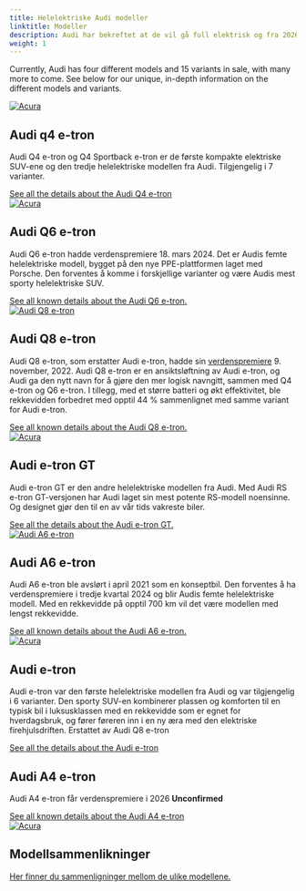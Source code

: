 ```yaml
---
title: Helelektriske Audi modeller
linktitle: Modeller
description: Audi har bekreftet at de vil gå full elektrisk og fra 2026 bare utvikle helelektriske modeller. Electrichgasgoneaudi.net har alle detaljer om nåværende helelektriske modeller og hva vi vet om de kommende modellene. 
weight: 1
---
```

<!-- markdownlint-disable MD033 -->
<!-- markdownlint-disable MD010 -->
Currently, Audi has four different models and 15 variants in sale, with many more to come.
See below for our unique, in-depth information on the different models and variants.

<div class="container p-3 mb-4 bg-body-tertiary rounded border">
	<a href="q4-e-tron/"><img src="https://media.electrichasgoneaudi.net/multimedia/models/q4-e-tron/variants/variants1_st.jpg" class="img-fluid mb-2" class="img-fluid" alt="Acura" ></a>
	<h2>Audi q4 e-tron</h2>
	<p>
		Audi Q4 e-tron og Q4 Sportback e-tron er de første kompakte elektriske SUV-ene og den tredje helelektriske modellen fra Audi. Tilgjengelig i 7 varianter.
	</p>
	<a href="q4-e-tron/" class="btn btn-outline-primary" role="button">See all the details about the Audi Q4 e-tron</a>
</div>

<div class="container p-3 mb-4 bg-body-tertiary rounded border">
	<a href="q6-e-tron/"><img src="https://media.electrichasgoneaudi.net/multimedia/models/q6-e-tron/q6dynamic_1_st.jpg" class="img-fluid mb-2" class="img-fluid" alt="Acura" ></a>
	<h2>Audi Q6 e-tron</h2>
	<p>
        Audi Q6 e-tron hadde verdenspremiere 18. mars 2024. Det er Audis femte helelektriske modell, bygget på den nye PPE-plattformen laget med Porsche. Den forventes å komme i forskjellige varianter og være Audis mest sporty helelektriske SUV.
	</p>
	<a href="q6-e-tron/" class="btn btn-outline-primary" role="button">See all known details about the Audi Q6 e-tron.</a>
</div>
<div class="container p-3 mb-4 bg-body-tertiary rounded border">
	<a href="q8-e-tron/"><img src="https://media.electrichasgoneaudi.net/multimedia/models/q8-e-tron/sq8_and_q8_variants_st.jpg" class="img-fluid mb-2" class="img-fluid" alt="Audi Q8 e-tron" ></a>
	<h2>Audi Q8 e-tron</h2>
	<p>
        Audi Q8 e-tron, som erstatter Audi e-tron, hadde sin <a href="../articles/e-tron-facelift-q8-etron-2024/">verdenspremiere</a> 9. november, 2022. Audi Q8 e-tron er en ansiktsløftning av Audi e-tron, og Audi ga den nytt navn for å gjøre den mer logisk navngitt, sammen med Q4 e-tron og Q6 e-tron. I tillegg, med et større batteri og økt effektivitet, ble rekkevidden forbedret med opptil 44 % sammenlignet med samme variant for Audi e-tron.
	</p>
	<a href="q8-e-tron/" class="btn btn-outline-primary" role="button">See all known details about the Audi Q8 e-tron.</a>
</div>
<div class="container p-3 mb-4 bg-body-tertiary rounded border">
	<a href="e-tron-gt/"><img src="https://media.electrichasgoneaudi.net/multimedia/models/e-tron-gt/variants/variants_st.jpg" class="img-fluid mb-2" class="img-fluid" alt="Acura" ></a>
	<h2>Audi e-tron GT</h2>
	<p>
        Audi e-tron GT er den andre helelektriske modellen fra Audi. Med Audi RS e-tron GT-versjonen har Audi laget sin mest potente RS-modell noensinne. Og designet gjør den til en av vår tids vakreste biler.
	</p>
	<a href="e-tron-gt/" class="btn btn-outline-primary" role="button">See all the details about the Audi e-tron GT.</a>
</div>
<div class="container p-3 mb-4 bg-body-tertiary rounded border">
	<a href="a6-e-tron/"><img src="https://media.electrichasgoneaudi.net/multimedia/models/a6-e-tron/a6-etron-1_st.jpg" class="img-fluid mb-2" class="img-fluid" alt="Audi A6 e-tron" ></a>
	<h2>Audi A6 e-tron</h2>
	<p>
        Audi A6 e-tron ble avslørt i april 2021 som en konseptbil. Den forventes å ha verdenspremiere i tredje kvartal 2024 og blir Audis femte helelektriske modell. Med en rekkevidde på opptil 700 km vil det være modellen med lengst rekkevidde.
	</p>
	<a href="a6-e-tron/" class="btn btn-outline-primary" role="button">See all known details about the Audi A6 e-tron.</a>
</div>

<div class="container p-3 mb-4 bg-body-tertiary rounded border">
	<a href="e-tron/"><img src="https://media.electrichasgoneaudi.net/multimedia/models/e-tron/variants/variants1s.jpg" class="img-fluid mb-2" class="img-fluid" alt="Acura" ></a>
	<h2>Audi e-tron</h2>
	<p>
        Audi e-tron var den første helelektriske modellen fra Audi og var tilgjengelig i 6 varianter. Den sporty SUV-en kombinerer plassen og komforten til en typisk bil i luksusklassen med en rekkevidde som er egnet for hverdagsbruk, og fører føreren inn i en ny æra med den elektriske firehjulsdriften. Erstattet av Audi Q8 e-tron
	</p>
	<a href="e-tron/" class="btn btn-outline-primary" role="button">See all the details about the Audi e-tron</a>
</div>
<div class="container p-3 mb-4 bg-body-tertiary rounded border">
	<h2>Audi A4 e-tron</h2>
	<p>
        Audi A4 e-tron får verdenspremiere i 2026
		<b>Unconfirmed</b>
	</p>
	<a href="a4-e-tron/" class="btn btn-outline-primary" role="button">See all known details about the Audi A4 e-tron</a>
</div>
<div class="container p-3 mb-4 bg-body-tertiary rounded border">
	<a href="comparisons/"><img src="https://media.electrichasgoneaudi.net/multimedia/models/modelss.jpg" class="img-fluid mb-2" class="img-fluid" alt="Acura" ></a>
	<h2>Modellsammenlikninger</h2>
	<p>
	</p>
	<a href="comparisons/" class="btn btn-outline-primary" role="button">Her finner du sammenligninger mellom de ulike modellene.</a>
</div>